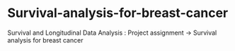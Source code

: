 # Survival-analysis-for-breast-cancer
Survival and Longitudinal Data Analysis : Project assignment -> Survival analysis for breast cancer
